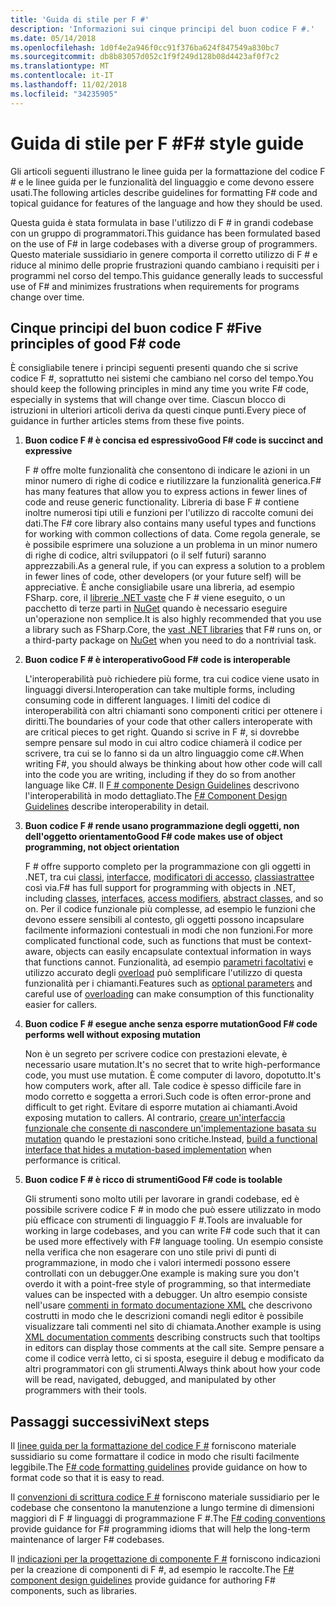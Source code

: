 ```yaml
---
title: 'Guida di stile per F #'
description: 'Informazioni sui cinque principi del buon codice F #.'
ms.date: 05/14/2018
ms.openlocfilehash: 1d0f4e2a946f0cc91f376ba624f847549a830bc7
ms.sourcegitcommit: db8b83057d052c1f9f249d128b08d4423af0f7c2
ms.translationtype: MT
ms.contentlocale: it-IT
ms.lasthandoff: 11/02/2018
ms.locfileid: "34235905"
---
```

# <a name="f-style-guide"></a><span data-ttu-id="f6e67-103">Guida di stile per F #</span><span class="sxs-lookup"><span data-stu-id="f6e67-103">F# style guide</span></span>

<span data-ttu-id="f6e67-104">Gli articoli seguenti illustrano le linee guida per la formattazione del codice F # e le linee guida per le funzionalità del linguaggio e come devono essere usati.</span><span class="sxs-lookup"><span data-stu-id="f6e67-104">The following articles describe guidelines for formatting F# code and topical guidance for features of the language and how they should be used.</span></span>

<span data-ttu-id="f6e67-105">Questa guida è stata formulata in base l'utilizzo di F # in grandi codebase con un gruppo di programmatori.</span><span class="sxs-lookup"><span data-stu-id="f6e67-105">This guidance has been formulated based on the use of F# in large codebases with a diverse group of programmers.</span></span> <span data-ttu-id="f6e67-106">Questo materiale sussidiario in genere comporta il corretto utilizzo di F # e riduce al minimo delle proprie frustrazioni quando cambiano i requisiti per i programmi nel corso del tempo.</span><span class="sxs-lookup"><span data-stu-id="f6e67-106">This guidance generally leads to successful use of F# and minimizes frustrations when requirements for programs change over time.</span></span>

## <a name="five-principles-of-good-f-code"></a><span data-ttu-id="f6e67-107">Cinque principi del buon codice F #</span><span class="sxs-lookup"><span data-stu-id="f6e67-107">Five principles of good F# code</span></span>

<span data-ttu-id="f6e67-108">È consigliabile tenere i principi seguenti presenti quando che si scrive codice F #, soprattutto nei sistemi che cambiano nel corso del tempo.</span><span class="sxs-lookup"><span data-stu-id="f6e67-108">You should keep the following principles in mind any time you write F# code, especially in systems that will change over time.</span></span> <span data-ttu-id="f6e67-109">Ciascun blocco di istruzioni in ulteriori articoli deriva da questi cinque punti.</span><span class="sxs-lookup"><span data-stu-id="f6e67-109">Every piece of guidance in further articles stems from these five points.</span></span>

1. <span data-ttu-id="f6e67-110">**Buon codice F # è concisa ed espressivo**</span><span class="sxs-lookup"><span data-stu-id="f6e67-110">**Good F# code is succinct and expressive**</span></span>

    <span data-ttu-id="f6e67-111">F # offre molte funzionalità che consentono di indicare le azioni in un minor numero di righe di codice e riutilizzare la funzionalità generica.</span><span class="sxs-lookup"><span data-stu-id="f6e67-111">F# has many features that allow you to express actions in fewer lines of code and reuse generic functionality.</span></span> <span data-ttu-id="f6e67-112">Libreria di base F # contiene inoltre numerosi tipi utili e funzioni per l'utilizzo di raccolte comuni dei dati.</span><span class="sxs-lookup"><span data-stu-id="f6e67-112">The F# core library also contains many useful types and functions for working with common collections of data.</span></span> <span data-ttu-id="f6e67-113">Come regola generale, se è possibile esprimere una soluzione a un problema in un minor numero di righe di codice, altri sviluppatori (o il self futuri) saranno apprezzabili.</span><span class="sxs-lookup"><span data-stu-id="f6e67-113">As a general rule, if you can express a solution to a problem in fewer lines of code, other developers (or your future self) will be appreciative.</span></span> <span data-ttu-id="f6e67-114">È anche consigliabile usare una libreria, ad esempio FSharp. core, il [librerie .NET vaste](https://docs.microsoft.com/dotnet/api/) che F # viene eseguito, o un pacchetto di terze parti in [NuGet](https://www.nuget.org/) quando è necessario eseguire un'operazione non semplice.</span><span class="sxs-lookup"><span data-stu-id="f6e67-114">It is also highly recommended that you use a library such as FSharp.Core, the [vast .NET libraries](https://docs.microsoft.com/dotnet/api/) that F# runs on, or a third-party package on [NuGet](https://www.nuget.org/) when you need to do a nontrivial task.</span></span>

2. <span data-ttu-id="f6e67-115">**Buon codice F # è interoperativo**</span><span class="sxs-lookup"><span data-stu-id="f6e67-115">**Good F# code is interoperable**</span></span>

    <span data-ttu-id="f6e67-116">L'interoperabilità può richiedere più forme, tra cui codice viene usato in linguaggi diversi.</span><span class="sxs-lookup"><span data-stu-id="f6e67-116">Interoperation can take multiple forms, including consuming code in different languages.</span></span> <span data-ttu-id="f6e67-117">I limiti del codice di interoperabilità con altri chiamanti sono componenti critici per ottenere i diritti.</span><span class="sxs-lookup"><span data-stu-id="f6e67-117">The boundaries of your code that other callers interoperate with are critical pieces to get right.</span></span> <span data-ttu-id="f6e67-118">Quando si scrive in F #, si dovrebbe sempre pensare sul modo in cui altro codice chiamerà il codice per scrivere, tra cui se lo fanno si da un altro linguaggio come c#.</span><span class="sxs-lookup"><span data-stu-id="f6e67-118">When writing F#, you should always be thinking about how other code will call into the code you are writing, including if they do so from another language like C#.</span></span> <span data-ttu-id="f6e67-119">Il [F # componente Design Guidelines](component-design-guidelines.md) descrivono l'interoperabilità in modo dettagliato.</span><span class="sxs-lookup"><span data-stu-id="f6e67-119">The [F# Component Design Guidelines](component-design-guidelines.md) describe interoperability in detail.</span></span>

3. <span data-ttu-id="f6e67-120">**Buon codice F # rende usano programmazione degli oggetti, non dell'oggetto orientamento**</span><span class="sxs-lookup"><span data-stu-id="f6e67-120">**Good F# code makes use of object programming, not object orientation**</span></span>

    <span data-ttu-id="f6e67-121">F # offre supporto completo per la programmazione con gli oggetti in .NET, tra cui [classi](../language-reference/classes.md), [interfacce](../language-reference/interfaces.md), [modificatori di accesso](../language-reference/access-control.md), [classiastratte](../language-reference/abstract-classes.md)e così via.</span><span class="sxs-lookup"><span data-stu-id="f6e67-121">F# has full support for programming with objects in .NET, including [classes](../language-reference/classes.md), [interfaces](../language-reference/interfaces.md), [access modifiers](../language-reference/access-control.md), [abstract classes](../language-reference/abstract-classes.md), and so on.</span></span> <span data-ttu-id="f6e67-122">Per il codice funzionale più complesse, ad esempio le funzioni che devono essere sensibili al contesto, gli oggetti possono incapsulare facilmente informazioni contestuali in modi che non funzioni.</span><span class="sxs-lookup"><span data-stu-id="f6e67-122">For more complicated functional code, such as functions that must be context-aware, objects can easily encapsulate contextual information in ways that functions cannot.</span></span> <span data-ttu-id="f6e67-123">Funzionalità, ad esempio [parametri facoltativi](../language-reference/members/methods.md#optional-arguments) e utilizzo accurato degli [overload](../language-reference/members/methods.md#overloaded-methods) può semplificare l'utilizzo di questa funzionalità per i chiamanti.</span><span class="sxs-lookup"><span data-stu-id="f6e67-123">Features such as [optional parameters](../language-reference/members/methods.md#optional-arguments) and careful use of [overloading](../language-reference/members/methods.md#overloaded-methods) can make consumption of this functionality easier for callers.</span></span>

4. <span data-ttu-id="f6e67-124">**Buon codice F # esegue anche senza esporre mutation**</span><span class="sxs-lookup"><span data-stu-id="f6e67-124">**Good F# code performs well without exposing mutation**</span></span>

    <span data-ttu-id="f6e67-125">Non è un segreto per scrivere codice con prestazioni elevate, è necessario usare mutation.</span><span class="sxs-lookup"><span data-stu-id="f6e67-125">It's no secret that to write high-performance code, you must use mutation.</span></span> <span data-ttu-id="f6e67-126">È come computer di lavoro, dopotutto.</span><span class="sxs-lookup"><span data-stu-id="f6e67-126">It's how computers work, after all.</span></span> <span data-ttu-id="f6e67-127">Tale codice è spesso difficile fare in modo corretto e soggetta a errori.</span><span class="sxs-lookup"><span data-stu-id="f6e67-127">Such code is often error-prone and difficult to get right.</span></span> <span data-ttu-id="f6e67-128">Evitare di esporre mutation ai chiamanti.</span><span class="sxs-lookup"><span data-stu-id="f6e67-128">Avoid exposing mutation to callers.</span></span> <span data-ttu-id="f6e67-129">Al contrario, [creare un'interfaccia funzionale che consente di nascondere un'implementazione basata su mutation](conventions.md#performance) quando le prestazioni sono critiche.</span><span class="sxs-lookup"><span data-stu-id="f6e67-129">Instead, [build a functional interface that hides a mutation-based implementation](conventions.md#performance) when performance is critical.</span></span>

5. <span data-ttu-id="f6e67-130">**Buon codice F # è ricco di strumenti**</span><span class="sxs-lookup"><span data-stu-id="f6e67-130">**Good F# code is toolable**</span></span>

    <span data-ttu-id="f6e67-131">Gli strumenti sono molto utili per lavorare in grandi codebase, ed è possibile scrivere codice F # in modo che può essere utilizzato in modo più efficace con strumenti di linguaggio F #.</span><span class="sxs-lookup"><span data-stu-id="f6e67-131">Tools are invaluable for working in large codebases, and you can write F# code such that it can be used more effectively with F# language tooling.</span></span> <span data-ttu-id="f6e67-132">Un esempio consiste nella verifica che non esagerare con uno stile privi di punti di programmazione, in modo che i valori intermedi possono essere controllati con un debugger.</span><span class="sxs-lookup"><span data-stu-id="f6e67-132">One example is making sure you don't overdo it with a point-free style of programming, so that intermediate values can be inspected with a debugger.</span></span> <span data-ttu-id="f6e67-133">Un altro esempio consiste nell'usare [commenti in formato documentazione XML](../language-reference/xml-documentation.md) che descrivono costrutti in modo che le descrizioni comandi negli editor è possibile visualizzare tali commenti nel sito di chiamata.</span><span class="sxs-lookup"><span data-stu-id="f6e67-133">Another example is using [XML documentation comments](../language-reference/xml-documentation.md) describing constructs such that tooltips in editors can display those comments at the call site.</span></span> <span data-ttu-id="f6e67-134">Sempre pensare a come il codice verrà letto, ci si sposta, eseguire il debug e modificato da altri programmatori con gli strumenti.</span><span class="sxs-lookup"><span data-stu-id="f6e67-134">Always think about how your code will be read, navigated, debugged, and manipulated by other programmers with their tools.</span></span>

## <a name="next-steps"></a><span data-ttu-id="f6e67-135">Passaggi successivi</span><span class="sxs-lookup"><span data-stu-id="f6e67-135">Next steps</span></span>

<span data-ttu-id="f6e67-136">Il [linee guida per la formattazione del codice F #](formatting.md) forniscono materiale sussidiario su come formattare il codice in modo che risulti facilmente leggibile.</span><span class="sxs-lookup"><span data-stu-id="f6e67-136">The [F# code formatting guidelines](formatting.md) provide guidance on how to format code so that it is easy to read.</span></span>

<span data-ttu-id="f6e67-137">Il [convenzioni di scrittura codice F #](conventions.md) forniscono materiale sussidiario per le codebase che consentono la manutenzione a lungo termine di dimensioni maggiori di F # linguaggi di programmazione F #.</span><span class="sxs-lookup"><span data-stu-id="f6e67-137">The [F# coding conventions](conventions.md) provide guidance for F# programming idioms that will help the long-term maintenance of larger F# codebases.</span></span>

<span data-ttu-id="f6e67-138">Il [indicazioni per la progettazione di componente F #](component-design-guidelines.md) forniscono indicazioni per la creazione di componenti di F #, ad esempio le raccolte.</span><span class="sxs-lookup"><span data-stu-id="f6e67-138">The [F# component design guidelines](component-design-guidelines.md) provide guidance for authoring F# components, such as libraries.</span></span>
